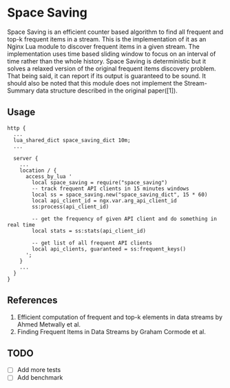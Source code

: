 # Space Saving
Space Saving is an efficient counter based algorithm to find all frequent and top-k frequent items in a stream. This is the implementation of it as an Nginx Lua module to discover frequent items in a given stream. The implementation uses time based sliding window to focus on an interval of time rather than the whole history. Space Saving is deterministic but it solves a relaxed version of the original frequent items discovery problem. That being said, it can report if its output is guaranteed to be sound. It should also be noted that this module does not implement the Stream-Summary data structure described in the original paper([1]).


## Usage
```
http {
  ...
  lua_shared_dict space_saving_dict 10m;
  ...

  server {
    ...
    location / {
      access_by_lua '
        local space_saving = require("space_saving")
        -- track frequent API clients in 15 minutes windows
        local ss = space_saving.new("space_saving_dict", 15 * 60)
        local api_client_id = ngx.var.arg_api_client_id
        ss:process(api_client_id)

        -- get the frequency of given API client and do something in real time
        local stats = ss:stats(api_client_id)

        -- get list of all frequent API clients
        local api_clients, guaranteed = ss:frequent_keys()
      ';
    }
    ...
  }
}
```

## References
 1. Efficient computation of frequent and top-k elements in data streams by Ahmed Metwally et al.
 2. Finding Frequent Items in Data Streams by Graham Cormode et al.

## TODO
 - [ ] Add more tests
 - [ ] Add benchmark
